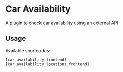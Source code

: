 # Car Availability
A plugin to check car availability using an external API


## Usage
Available  shortcodes:

```
[car_availability_frontend]
[car_availability_locations_frontend]
```